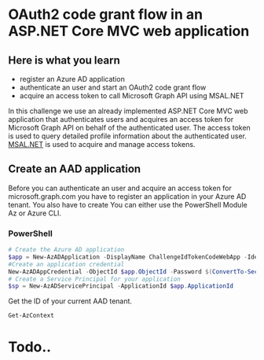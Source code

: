 # OAuth2 code grant flow in an ASP.NET Core MVC web application

## Here is what you learn
- register an Azure AD application
- authenticate an user and start an OAuth2 code grant flow
- acquire an access token to call Microsoft Graph API using MSAL.NET

In this challenge we use an already implemented ASP.NET Core MVC web application that authenticates users and acquires an access token for Microsoft Graph API on behalf of the authenticated user. The access token is used to query detailed profile information about the authenticated user. [MSAL.NET](https://github.com/AzureAD/microsoft-authentication-library-for-dotnet) is used to acquire and manage access tokens.

## Create an AAD application

Before you can authenticate an user and acquire an access token for microsoft.graph.com you have to register an application in your Azure AD tenant. You also have to create 
You can either use the PowerShell Module Az or Azure CLI.

### PowerShell

```powershell
# Create the Azure AD application
$app = New-AzADApplication -DisplayName ChallengeIdTokenCodeWebApp -IdentifierUris https://challengeidtokencodewebapp -ReplyUrls http://localhost:5004
#Create an application credential
New-AzADAppCredential -ObjectId $app.ObjectId -Password $(ConvertTo-SecureString -String "<Password>" -AsPlainText -Force)
# Create a Service Principal for your application
$sp = New-AzADServicePrincipal -ApplicationId $app.ApplicationId
```

Get the ID of your current AAD tenant.

```powershell
Get-AzContext
```

# Todo..